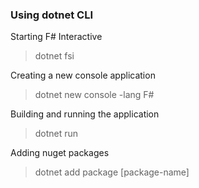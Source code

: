 ### Using dotnet CLI

Starting F# Interactive
> dotnet fsi

Creating a new console application
> dotnet new console -lang F#

Building and running the application
> dotnet run

Adding nuget packages
> dotnet add package [package-name]